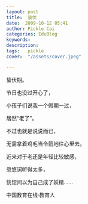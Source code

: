 ```yaml
---
layout: post  
title:  蛰伏  
date:  2009-10-12 05:41  
author: Pickle Cai  
categories: EduBlog  
keywords: 
description:   
tags:	pickle   
cover:  "/assets/cover.jpeg"  

---  
```

    
蛰伏期。



节日也没过开心了，



小孩子们说我一个假期一过，



居然“老了”。



不过也就是说说而已，



无需拿着鸡毛当令箭地往心里去。



近来对于老还是年轻比较敏感，



忽悠词听得太多，



恍惚间以为自己成了妖精……



		    
 中国教育在线·教育人

